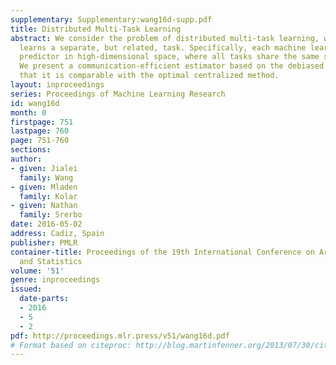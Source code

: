 ```yaml
---
supplementary: Supplementary:wang16d-supp.pdf
title: Distributed Multi-Task Learning
abstract: We consider the problem of distributed multi-task learning, where each machine
  learns a separate, but related, task. Specifically, each machine learns a linear
  predictor in high-dimensional space, where all tasks share the same small support.
  We present a communication-efficient estimator based on the debiased lasso and show
  that it is comparable with the optimal centralized method.
layout: inproceedings
series: Proceedings of Machine Learning Research
id: wang16d
month: 0
firstpage: 751
lastpage: 760
page: 751-760
sections: 
author:
- given: Jialei
  family: Wang
- given: Mladen
  family: Kolar
- given: Nathan
  family: Srerbo
date: 2016-05-02
address: Cadiz, Spain
publisher: PMLR
container-title: Proceedings of the 19th International Conference on Artificial Intelligence
  and Statistics
volume: '51'
genre: inproceedings
issued:
  date-parts:
  - 2016
  - 5
  - 2
pdf: http://proceedings.mlr.press/v51/wang16d.pdf
# Format based on citeproc: http://blog.martinfenner.org/2013/07/30/citeproc-yaml-for-bibliographies/
---
```

